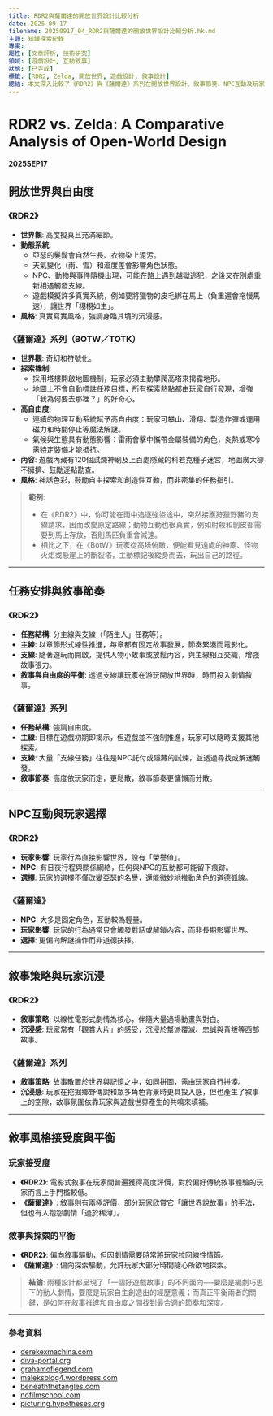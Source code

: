 ```yaml
---
title: RDR2與薩爾達的開放世界設計比較分析
date: 2025-09-17
filename: 20250917_04_RDR2與薩爾達的開放世界設計比較分析.hk.md
主題: 知識探索紀錄
專案: 
屬性: [文章評析, 技術研究]
領域: [遊戲設計, 互動敘事]
狀態: [已完成]
標籤: [RDR2, Zelda, 開放世界, 遊戲設計, 敘事設計]
總結: 本文深入比較了《RDR2》與《薩爾達》系列在開放世界設計、敘事節奏、NPC互動及玩家沉浸感等方面的不同策略與哲學。
---
```


# RDR2 vs. Zelda: A Comparative Analysis of Open-World Design

**2025SEP17**

## 開放世界與自由度

### 《RDR2》
- **世界觀**: 高度擬真且充滿細節。
- **動態系統**:
    - 亞瑟的髮鬍會自然生長、衣物染上泥污。
    - 天氣變化（雨、雪）和溫度差會影響角色狀態。
    - NPC、動物與事件隨機出現，可能在路上遇到越獄逃犯，之後又在別處重新相遇觸發支線。
    - 遊戲模擬許多真實系統，例如要將獵物的皮毛綁在馬上（負重還會拖慢馬速），讓世界「栩栩如生」。
- **風格**: 真實寫實風格，強調身臨其境的沉浸感。

### 《薩爾達》系列（BOTW／TOTK）
- **世界觀**: 奇幻和符號化。
- **探索機制**:
    - 採用塔樓開啟地圖機制，玩家必須主動攀爬高塔來揭露地形。
    - 地圖上不會自動標註任務目標，所有探索熱點都由玩家自行發現，增強「我為何要去那裡？」的好奇心。
- **高自由度**:
    - 連續的物理互動系統賦予高自由度：玩家可攀山、滑翔、製造炸彈或運用磁力和時間停止等魔法解謎。
    - 氣候與生態具有動態影響：雷雨會擊中攜帶金屬裝備的角色，炎熱或寒冷需特定裝備才能抵抗。
- **內容**: 遊戲內藏有120個試煉神廟及上百處隱藏的科若克種子迷宮，地圖廣大卻不擁擠、鼓勵逐點勘查。
- **風格**: 神話色彩，鼓勵自主探索和創造性互動，而非密集的任務指引。

> **範例**:
> - 在《RDR2》中，你可能在雨中追逐強盜途中，突然接獲狩獵野豬的支線請求，因而改變原定路線；動物互動也很真實，例如射殺和剝皮都需要到馬上存放，否則馬匹負重會減速。
> - 相比之下，在《BotW》玩家從高塔俯瞰，便能看見遠處的神廟、怪物火炬或懸崖上的斷裂塔，主動標記後縱身而去，玩出自己的路徑。

---

## 任務安排與敘事節奏

### 《RDR2》
- **任務結構**: 分主線與支線（「陌生人」任務等）。
- **主線**: 以章節形式線性推進，每章都有固定故事發展，節奏緊湊而電影化。
- **支線**: 隨著遊玩而開啟，提供人物小故事或放鬆內容，與主線相互交織，增強故事張力。
- **敘事與自由度的平衡**: 透過支線讓玩家在游玩開放世界時，時而投入劇情敘事。

### 《薩爾達》系列
- **任務結構**: 強調自由度。
- **主線**: 目標在遊戲初期即揭示，但遊戲並不強制推進，玩家可以隨時支援其他探索。
- **支線**: 大量「支線任務」往往是NPC託付或隱藏的試煉，並透過尋找或解迷觸發。
- **敘事節奏**: 高度依玩家而定，更鬆散，敘事節奏更慵懶而分散。

---

## NPC互動與玩家選擇

### 《RDR2》
- **玩家影響**: 玩家行為直接影響世界，設有「榮譽值」。
- **NPC**: 有日夜行程與關係網絡，任何與NPC的互動都可能留下痕跡。
- **選擇**: 玩家的選擇不僅改變亞瑟的名譽，還能微妙地推動角色的道德弧線。

### 《薩爾達》
- **NPC**: 大多是固定角色，互動較為輕量。
- **玩家影響**: 玩家的行為通常只會觸發對話或解鎖內容，而非長期影響世界。
- **選擇**: 更偏向解謎操作而非道德抉擇。

---

## 敘事策略與玩家沉浸

### 《RDR2》
- **敘事策略**: 以線性電影式劇情為核心，伴隨大量過場動畫與對白。
- **沉浸感**: 玩家常有「觀賞大片」的感受，沉浸於幫派覆滅、忠誠與背叛等西部故事。

### 《薩爾達》系列
- **敘事策略**: 故事散置於世界與記憶之中，如同拼圖，需由玩家自行拼湊。
- **沉浸感**: 玩家在挖掘鄉野傳說和眾多角色背景時更具投入感，但也產生了敘事上的空隙，故事氛圍依靠玩家與遊戲世界產生的共鳴來填補。

---

## 敘事風格接受度與平衡

### 玩家接受度
- **《RDR2》**: 電影式敘事在玩家間普遍獲得高度評價，對於偏好傳統敘事體驗的玩家而言上手門檻較低。
- **《薩爾達》**: 敘事則有兩極評價，部分玩家欣賞它「讓世界說故事」的手法，但也有人抱怨劇情「過於稀薄」。

### 敘事與探索的平衡
- **《RDR2》**: 偏向敘事驅動，但因劇情需要時常將玩家拉回線性情節。
- **《薩爾達》**: 偏向探索驅動，允許玩家大部分時間隨心所欲地探索。

> **結論**:
> 兩種設計都呈現了「一個好遊戲故事」的不同面向──要麼是編劇巧思下的動人劇情，要麼是玩家自主創造出的經歷意義；而真正平衡兩者的關鍵，是如何在敘事推進和自由度之間找到最合適的節奏和深度。

---

### 參考資料
- [derekexmachina.com](http://derekexmachina.com)
- [diva-portal.org](http://diva-portal.org)
- [grahamoflegend.com](http://grahamoflegend.com)
- [maleksblog4.wordpress.com](http://maleksblog4.wordpress.com)
- [beneaththetangles.com](http://beneaththetangles.com)
- [nofilmschool.com](http://nofilmschool.com)
- [picturing.hypotheses.org](http://picturing.hypotheses.org)